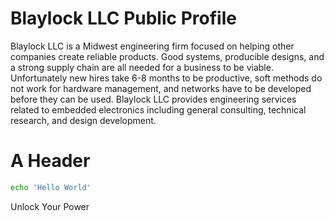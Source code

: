 # Blaylock LLC Public Profile
Blaylock LLC is a Midwest engineering firm focused on helping other companies create reliable products.
 Good systems, producible designs, and a strong supply chain are all needed for a business to be viable.
 Unfortunately new hires take 6-8 months to be productive, soft methods do not work for hardware management, and networks have to be developed before they can be used.
 Blaylock LLC provides engineering services related to embedded electronics including general consulting, technical research, and design development. 


# A Header 

``` bash
echo 'Hello World'
```

Unlock Your Power